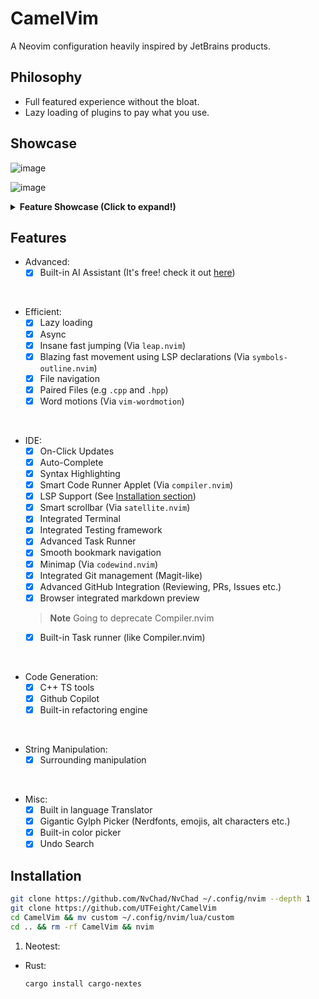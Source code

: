# CamelVim

A Neovim configuration heavily inspired by JetBrains products.

## Philosophy

- Full featured experience without the bloat.
- Lazy loading of plugins to pay what you use.

## Showcase

![image](https://github.com/UTFeight/CamelVim/assets/101834410/e2a8faa1-8231-4fb2-a1d3-dfe672bf89ce)

![image](https://github.com/UTFeight/CamelVim/assets/101834410/f16cfff5-61c9-4ab4-99a1-eb37601ba6f5)

<details><summary><b>Feature Showcase (Click to expand!)</b></summary>

![image](https://github.com/UTFeight/CamelVim/assets/101834410/4290f494-3c9f-4464-8acc-83259a302e81)

![image](https://github.com/UTFeight/CamelVim/assets/101834410/1efa7bc4-8b59-422f-b987-891920b4e7b1)

![image](https://github.com/UTFeight/CamelVim/assets/101834410/ce49b11c-8c45-4cfa-b0ec-a8d39d051bd3)

![image](https://github.com/UTFeight/CamelVim/assets/101834410/fbc4293a-0d82-436d-8682-c84e27efad35)

![image](https://github.com/UTFeight/CamelVim/assets/101834410/5325df4e-9329-4f72-bb0c-64e2303e86b6)

![image](https://github.com/UTFeight/CamelVim/assets/101834410/707bc295-2a4b-493d-a797-4ed223e0dd3c)

![image](https://github.com/UTFeight/CamelVim/assets/101834410/309a2c44-e378-4658-8647-1ab29f9ef238)

![image](https://github.com/UTFeight/CamelVim/assets/101834410/18407719-e8cc-4c05-8b08-0179b20d7d3d)

![image](https://github.com/UTFeight/CamelVim/assets/101834410/2c473d95-66b4-4296-a772-5cf5d91e1461)

![image](https://github.com/UTFeight/CamelVim/assets/101834410/464778a9-840e-401f-b7c6-bc3da597020f)

![image](https://github.com/UTFeight/CamelVim/assets/101834410/e3a53403-1b68-46a4-922e-4a74b723bcd5)

![image](https://github.com/UTFeight/CamelVim/assets/101834410/243ef818-520a-4566-bdca-b8cf3fbaeb0d)

![image](https://github.com/UTFeight/CamelVim/assets/101834410/22a05ffc-9040-4c34-9889-9ab60472c715)

![image](https://github.com/UTFeight/CamelVim/assets/101834410/22dd023c-866b-42de-a3fb-be11c69d0920)

</details>

## Features

- Advanced:
  - [x] Built-in AI Assistant (It's free! check it out
        [here](https://github.com/sourcegraph/sg.nvim))

<br>

- Efficient:
  - [x] Lazy loading
  - [x] Async
  - [x] Insane fast jumping (Via `leap.nvim`)
  - [x] Blazing fast movement using LSP declarations (Via
        `symbols-outline.nvim`)
  - [x] File navigation
  - [x] Paired Files (e.g `.cpp` and `.hpp`)
  - [x] Word motions (Via `vim-wordmotion`)

<br>

- IDE:
  - [x] On-Click Updates
  - [x] Auto-Complete
  - [x] Syntax Highlighting
  - [x] Smart Code Runner Applet (Via `compiler.nvim`)
  - [x] LSP Support (See [Installation section](#installation))
  - [x] Smart scrollbar (Via `satellite.nvim`)
  - [x] Integrated Terminal
  - [x] Integrated Testing framework
  - [x] Advanced Task Runner
  - [x] Smooth bookmark navigation
  - [x] Minimap (Via `codewind.nvim`)
  - [x] Integrated Git management (Magit-like)
  - [x] Advanced GitHub Integration (Reviewing, PRs, Issues etc.)
  - [x] Browser integrated markdown preview

  > **Note** Going to deprecate Compiler.nvim
  - [x] Built-in Task runner (like Compiler.nvim)

<br>

- Code Generation:
  - [x] C++ TS tools
  - [x] Github Copilot
  - [x] Built-in refactoring engine

<br>

- String Manipulation:
  - [x] Surrounding manipulation

<br>

- Misc:
  - [x] Built in language Translator
  - [x] Gigantic Gylph Picker (Nerdfonts, emojis, alt characters etc.)
  - [x] Built-in color picker
  - [x] Undo Search

## Installation

```sh
git clone https://github.com/NvChad/NvChad ~/.config/nvim --depth 1
git clone https://github.com/UTFeight/CamelVim
cd CamelVim && mv custom ~/.config/nvim/lua/custom
cd .. && rm -rf CamelVim && nvim
```

1. Neotest:

- Rust:
  ```sh
  cargo install cargo-nextes
  ```
